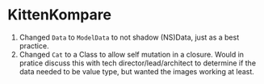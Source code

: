 # KittenKompare

1. Changed `Data` to `ModelData` to not shadow (NS)Data, just as a best practice.
2. Changed `Cat` to a Class to allow self mutation in a closure. Would in pratice discuss this with tech director/lead/architect to determine if the data needed to be value type, but wanted the images working at least.
